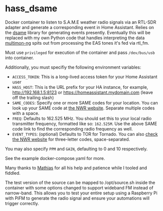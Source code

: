 # hass_dsame
Docker container to listen to S.A.M.E weather radio signals via an RTL-SDR adapter and generate a corresponding event in Home Assistant. Relies on the [dsame](https://github.com/MaxwellDPS/dsame) library for generating events presently. Eventually this will be replaced with my own Python code that handles interpreting the data [multimon-ng](https://github.com/EliasOenal/multimon-ng) spits out from processing the EAS tones it's fed via rtl_fm.

Must use `privileged` for execution of the container and pass `/dev/bus/usb` into container.

Additionally, you must specifiy the following environment variables:

- `ACCESS_TOKEN`: This is a long-lived access token for your Home Assistant user
- `HASS_HOST`: This is the URL prefix for your HA instance, for example, http://192.168.1.5:8123 or https://homeassistant.mydomain.com (leave off the trailing slash)
- `SAME_CODES`: Specify one or more SAME codes for your location. You can look up your SAME code at [the NWR website](https://www.weather.gov/NWR/counties). Separate multiple codes with a space.
- `FREQ`: Defaults to 162.525 MHz. You should set this to your local radio transmitter frequency, formatted like so: `162.525M`. Use the above SAME code link to find the corresponding radio frequency as well.
- `EVENT_TYPES`: (optional) Defaults to TOR for Tornado. You can also [check the NWR website](https://www.weather.gov/nwr/eventcodes) for three-letter codes, space-separated.

You may also specify `PPM` and `GAIN`, defaulting to 0 and 10 respectively.

See the example docker-compose.yaml for more. 

Many thanks to [Mathias](https://twitter.com/AMathiasT) for all his help and patience while I tooled and fiddled.

The test version of the source can be mapped to /opt/source.sh inside the container with some options changed to support wideband FM instead of narrow-band. This allows you to test your entire setup using a Raspberry Pi with PiFM to generate the radio signal and ensure your automations will trigger correctly.
